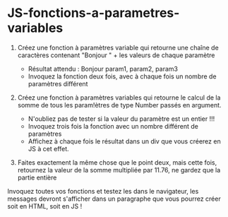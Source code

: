 # JS-fonctions-a-parametres-variables

1. Créez une fonction à paramètres variable qui retourne une chaîne de caractères contenant "Bonjour " + les valeurs de chaque paramètre
    
    - Résultat attendu : Bonjour param1, param2, param3
    - Invoquez la fonction deux fois, avec à chaque fois un nombre de paramètres différent
    

2. Créez une fonction à paramètres variables qui retourne le calcul de la somme de tous les param!ètres de type Number passés en argument. 
   - N'oubliez pas de tester si la valeur du paramètre est un entier !!!
   - Invoquez trois fois la fonction avec un nombre différent de paramètres
   - Affichez à chaque fois le résultat dans un div que vous créerez en JS à cet effet.
    

3. Faites exactement la même chose que le point deux, mais cette fois, retournez la valeur de la somme multipliée par 11.76, ne gardez que la partie entière


Invoquez toutes vos fonctions et testez les dans le navigateur, les messages devront s'afficher dans un paragraphe que
vous pourrez créer soit en HTML, soit en JS !